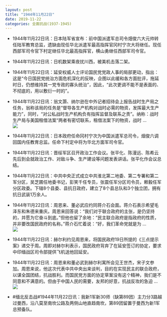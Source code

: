 ```yaml
---
layout: post
title: "1944年11月22日"
date: 2019-11-22
categories: 全面抗战(1937-1945)
---
```


<meta name="referrer" content="no-referrer" />

- 1944年11月22日讯：日本陆军省宣布：前中国派遣军总司令畑俊六大元帅转任陆军教育总监，遗缺由现任华北派遣军最高指挥官冈村宁次大将继任。现任西部军司令官下村定继任华北最高指挥官，横山勇继任西部军司令官。 

- 1944年11月22日讯：日机数架乘夜扰川西，被美机击落二架。 

- 1944年11月22日讯：延安权威人士评论国民党党政人事的局部更动，指出：这是“今日国民党统治方面危机深化的反映，企图以此缓和各方面批评，拖延时日，仍想维持其一党专政的寡头统治”，因此，“此次更调不能不是表面的、不彻底的，用以敷衍一时的”。 

- 1944年11月22日讯：翁文灏、纳尔逊在中外记者招待会上报告战时生产局之任务，翁称该局的任务是“督导各生产机构对战时必需的物资，发挥最大生产能力”，同时，“对公私战时生产机构负有指挥监督及联系之责”。纳称：战时生产局与美国租借法案“两者有密切联系，租借法案下的物资，战时 ... <br/><img src="https://wx3.sinaimg.cn/large/aca367d8ly1g96xaonixuj20c8090jre.jpg" />

- 1944年11月22日讯：日本政府任命冈村宁次为中国派遣军总司令，烟俊六调回国内任教育总监。任命下村定中将为华北方面军司令官。 

- 1944年11月22日讯：晋绥军区召开政治工作会议。张平化、陈漫远、陈希云先后到会就政治工作、对敌斗争、生产建设等问题发表讲话。张平化作会议总结。 

- 1944年11月22日讯：中共中央正式成立中共淮北第二地委、第二专署和第二军分区，吴芝圃任地委书记，彭笑千任专员，张震任军分区司令员，赖毅任军分区政委。下辖8个县委、县抗日政府，建立了8个县总队和3个独立团，拥有抗日武装1万余人。 

- 1944年11月22日讯：周恩来、董必武应约同蒋介石会面。蒋介石表示希望毛泽东和朱德来重庆。周恩来回答说：“我们对于联合政府的主张，是仍坚持的，并愿为它奋斗到底。”但他也留了余地：“民主联合政府是指政府的性质，并非要改国民政府的名称。”蒋介石忙着说：“好，我们革命党就是为 ... <br/><img src="https://wx3.sinaimg.cn/large/aca367d8ly1g96onb6l5sj20c80eujrl.jpg" />

- 1944年11月22日讯：赫尔利约见周恩来，将国民政府19日所提的《三点提示案》递交于周。周即对赫尔利表示，国民政府背弃了在延安签订的协定，要求中印缅战区司令部提供飞机送他回延安。 

- 1944年11月22日讯：周恩来和董必武到赫尔利寓所会见王世杰，宋子文参加。周恩来说，他这次代表中共中央出来谈判，目的在实现民主的联合政府，以谋全国团结，抗战胜利。而国民党方面的协定草案没有这个精神，我们是不同意和不满意的。但由于中国人民的需要，友邦的好意，抗战反攻的急迫 ... <br/><img src="https://wx3.sinaimg.cn/large/aca367d8ly1g96l5qqdlcj20c80pjq3i.jpg" />

- #缅北反击战#1944年11月22日讯：我新1军新30师（缺第89团）主力分3路越过曼西，沿八莫至南坎公路及两侧山地直趋南坎，第89团留置于曼西为新1军总预备队。 

